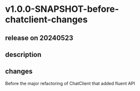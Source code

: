 # v1.0.0-SNAPSHOT-before-chatclient-changes

## release on 20240523

## description

## changes

Before the major refactoring of ChatClient that added fluent API

